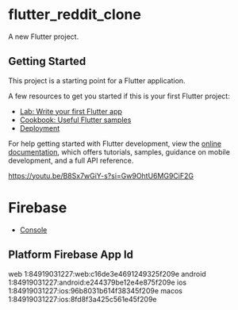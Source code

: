 # flutter_reddit_clone

A new Flutter project.

## Getting Started

This project is a starting point for a Flutter application.

A few resources to get you started if this is your first Flutter project:

- [Lab: Write your first Flutter app](https://docs.flutter.dev/get-started/codelab)
- [Cookbook: Useful Flutter samples](https://docs.flutter.dev/cookbook)
- [Deployment](https://docs.flutter.dev/deployment)

For help getting started with Flutter development, view the
[online documentation](https://docs.flutter.dev/), which offers tutorials,
samples, guidance on mobile development, and a full API reference.

https://youtu.be/B8Sx7wGiY-s?si=Gw9OhtU6MG9CiF2G

# Firebase
- [Console](https://console.firebase.google.com/u/0/project/reddit-clone-7d1a1/overview)

## Platform  Firebase App Id
web       1:84919031227:web:c16de3e4691249325f209e
android   1:84919031227:android:e244379be12e4e875f209e
ios       1:84919031227:ios:96b8031b614f38345f209e
macos     1:84919031227:ios:8fd8f3a425c561e45f209e

